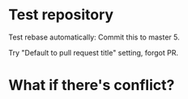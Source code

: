# Test repository

Test rebase automatically: Commit this to master 5.

Try "Default to pull request title" setting, forgot PR.

# What if there's conflict?
